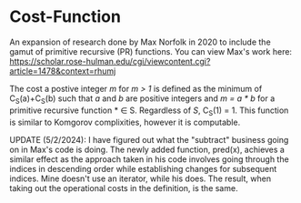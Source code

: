 # Cost-Function
An expansion of research done by Max Norfolk in 2020 to include the gamut of primitive recursive (PR) functions.
You can view Max's work here: https://scholar.rose-hulman.edu/cgi/viewcontent.cgi?article=1478&context=rhumj

The cost a postive integer *m* for *m > 1* is defined as the minimum of C<sub>S</sub>(a)+C<sub>S</sub>(b) such that *a* and *b* are positive integers and *m = a * b* for a primitive recursive function * &in; S. Regardless of *S*, C<sub>S</sub>(1) = 1. This function is similar to Komgorov complixities, however it is computable. 

UPDATE (5/2/2024): I have figured out what the "subtract" business going on in Max's code is doing. The newly added function, pred(x), achieves a similar effect as the approach taken in his code involves going through the indices in descending order while establishing changes for subsequent indices. Mine doesn't use an iterator, while his does. The result, when taking out the operational costs in the definition, is the same.
